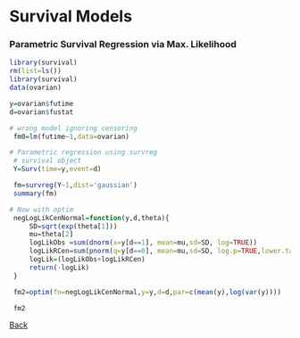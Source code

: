 #  Survival Models



### Parametric Survival Regression via Max. Likelihood

```r
library(survival)
rm(list=ls())
library(survival)
data(ovarian)

y=ovarian$futime
d=ovarian$fustat

# wrong model ignoring censoring
 fm0=lm(futime~1,data=ovarian)

# Parametric regression using survreg
 # survival object
 Y=Surv(time=y,event=d)

 fm=survreg(Y~1,dist='gaussian')
 summary(fm)

# Now with optim
 negLogLikCenNormal=function(y,d,theta){
     SD=sqrt(exp(theta[1]))
     mu=theta[2]
     logLikObs =sum(dnorm(x=y[d==1], mean=mu,sd=SD, log=TRUE))
     logLikRCen=sum(pnorm(q=y[d==0], mean=mu,sd=SD, log.p=TRUE,lower.tail=F))
     logLik=(logLikObs+logLikRCen)
     return(-logLik)
 }

 fm2=optim(fn=negLogLikCenNormal,y=y,d=d,par=c(mean(y),log(var(y))))

 fm2


```





[Back](https://github.com/gdlc/STAT_COMP/)
